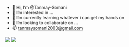 - 👋 Hi, I’m @Tanmay-Somani
- 👀 I’m interested in ...
- 🌱 I’m currently learning whatever i can get my hands on
- 💞️ I’m looking to collaborate on ...
- 📫 tanmaysomani2003@gmail.com

<!---
Tanmay-Somani/Tanmay-Somani is a ✨ special ✨ repository because its `README.md` (this file) appears on your GitHub profile.
You can click the Preview link to take a look at your changes.
--->
<a href="https://github.com/Tanmay-Somani/github-readme-stats">
<image align="center" src="https://github-readme-stats.vercel.app/api?username=Tanmay-Somani&show_icons=true&theme=nord&hide=issues" /></a>
<a href="https://github.com/Tanmay-Somani/github-readme-stats">
<image align="center" src="https://github-readme-stats.vercel.app/api/top-langs/?username=Tanmay-Somani&langs_count=8&theme=nord&layout=compact" /></a>
